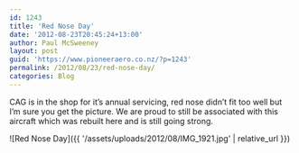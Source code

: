 ```yaml
---
id: 1243
title: 'Red Nose Day'
date: '2012-08-23T20:45:24+13:00'
author: Paul McSweeney
layout: post
guid: 'https://www.pioneeraero.co.nz/?p=1243'
permalink: /2012/08/23/red-nose-day/
categories: Blog
---
```


CAG is in the shop for it’s annual servicing, red nose didn’t fit too well but I’m sure you get the picture. We are proud to still be associated with this aircraft which was rebuilt here and is still going strong.

![Red Nose Day]({{ '/assets/uploads/2012/08/IMG_1921.jpg' | relative_url }})
